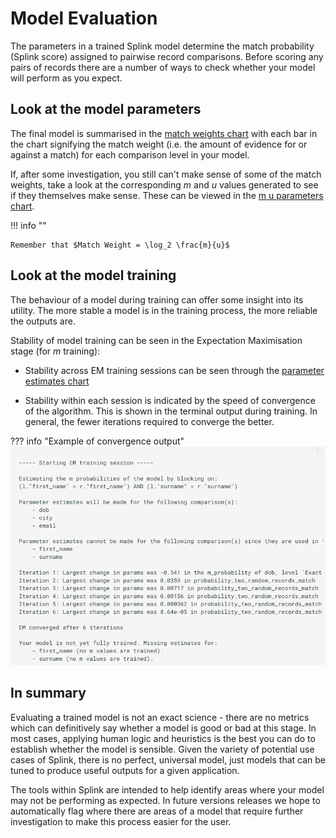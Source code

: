 # Model Evaluation

The parameters in a trained Splink model determine the match probability (Splink score) assigned to pairwise record comparisons. Before scoring any pairs of records there are a number of ways to check whether your model will perform as you expect.

## Look at the model parameters

The final model is summarised in the [match weights chart](../../charts/match_weights_chart.ipynb) with each bar in the chart signifying the match weight (i.e. the amount of evidence for or against a match) for each comparison level in your model.

If, after some investigation, you still can't make sense of some of the match weights, take a look at the corresponding $m$ and $u$ values generated to see if they themselves make sense. These can be viewed in the [m u parameters chart](https://moj-analytical-services.github.io/splink/charts/m_u_parameters_chart.html).

!!! info ""

    Remember that $Match Weight = \log_2 \frac{m}{u}$


## Look at the model training

The behaviour of a model during training can offer some insight into its utility. The more stable a model is in the training process, the more reliable the outputs are.

Stability of model training can be seen in the Expectation Maximisation stage (for $m$ training):

- Stability across EM training sessions can be seen through the [parameter estimates chart](https://moj-analytical-services.github.io/splink/charts/parameter_estimate_comparisons_chart.html)

- Stability within each session is indicated by the speed of convergence of the algorithm. This is shown in the terminal output during training. In general, the fewer iterations required to converge the better.

??? info "Example of convergence output"
    ![](./image/convergence.png)

## In summary

Evaluating a trained model is not an exact science - there are no metrics which can definitively say whether a model is good or bad at this stage. In most cases, applying human logic and heuristics is the best you can do to establish whether the model is sensible. Given the variety of potential use cases of Splink, there is no perfect, universal model, just models that can be tuned to produce useful outputs for a given application.

The tools within Splink are intended to help identify areas where your model may not be performing as expected. In future versions releases we hope to automatically flag where there are areas of a model that require further investigation to make this process easier for the user.